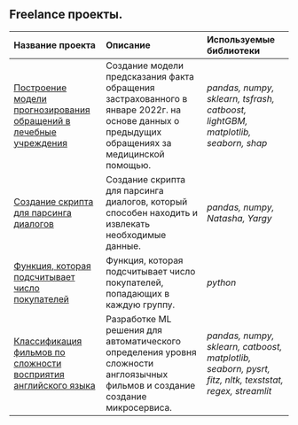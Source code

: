## Freelance проекты.

| Название проекта | Описание | Используемые библиотеки | 
| :---------------------- | :---------------------- | :---------------------- |
|[Построение модели прогнозирования обращений в лечебные учреждения](medical_care_predict) | Создание модели предсказания факта обращения застрахованного в январе 2022г. на основе данных о предыдущих обращениях за медицинской помощью. | *pandas, numpy, sklearn, tsfrash, catboost, lightGBM, matplotlib, seaborn, shap* |
|[Создание скрипта для парсинга диалогов](Dialog_parser) | Создание скрипта для парсинга диалогов, который способен находить и извлекать необходимые данные. | *pandas, numpy, Natasha, Yargy* |
|[Функция, которая подсчитывает число покупателей](Mindbox) | Функция, которая подсчитывает число покупателей, попадающих в каждую группу. | *python* |
|[Классификация фильмов по сложности восприятия английского языка](eng_lvl) | Разработке ML решения для автоматического определения уровня сложности англоязычных фильмов и создание создание микросервиса. | *pandas, numpy, sklearn, catboost, matplotlib, seaborn, pysrt, fitz, nltk, texststat, regex, streamlit* |
